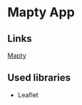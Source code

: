 # Mapty App

## Links

[Mapty](https://pratyush-dehury.github.io/Mapty/)

## Used libraries

- Leaflet
